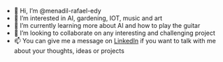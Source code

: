 - 👋 Hi, I’m @menadil-rafael-edy
- 👀 I’m interested in AI, gardening, IOT, music and art
- 🌱 I’m currently learning more about AI and how to play the guitar
- 💞️ I’m looking to collaborate on any interesting and challenging project
- 📫 You can give me a message on [LinkedIn](https://www.linkedin.com/in/rafael-edy-menadil/) if you want to talk with me about your thoughts, ideas  or projects

<!---
menadil-rafael-edy/menadil-rafael-edy is a ✨ special ✨ repository because its `README.md` (this file) appears on your GitHub profile.
You can click the Preview link to take a look at your changes.
--->
